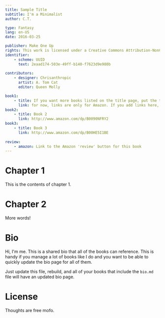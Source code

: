 ```yaml
---
title: Sample Title
subtitle: I'm a Minimalist
author: C.T.

type: Fantasy
lang: en-US
date: 2016-03-25

publisher: Make One Up
rights: This work is licensed under a Creative Commons Attribution-NonCommercial-ShareAlike 3.0 Unported License.
identifier:
    - scheme: UUID
      text: 2eaad174-503e-49ff-b140-f7623d9e980b
      
contributors:
    - designer: Chrisanthropic
      artist: A. Tom Cat
      editor: Queen Molly

book1: 
    - title: If you want more books listed on the title page, put the title(s) here
      link: for now, links are only for Amazon. If you add links here, they'll show up on the title page for .mobi output
book2:
    - title: Book 2
      link: http://www.amazon.com/dp/B0090NFRY2
book3:
    - title: Book 3
      link: http://www.amazon.com/dp/B00HE5I1BE
    
review:
    - amazon: Link to the Amazon 'review' button for this book
---
```


# Chapter 1
This is the contents of chapter 1.

# Chapter 2
More words!

# Bio

Hi, I'm me. This is a shared bio that all of the books can reference. This is handy if you manage a lot of books like I do and you want to be able to quickly update the bio page for all of them.

Just update this file, rebuild, and all of your books that include the `bio.md` file will have an updated bio page.

# License

Thoughts are free mofo.

